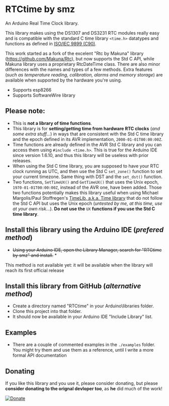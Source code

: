 # RTCtime by smz

An Arduino Real Time Clock library.  

This library makes using the DS1307 and DS3231 RTC modules really easy and is compatible with the standard C time library `<time.h>` datatypes and functions as defined in [ISO/IEC 9899 (C90)](http://www.open-std.org/jtc1/sc22/wg14/www/docs/n1124.pdf).

This work started as a fork of the excelent "Rtc by Makuna" library (https://github.com/Makuna/Rtc), but now supports the Std C API, while Makuna library uses a proprietary RtcDateTime class. There are also minor differences with the names and types of a few methods. Extra features (_such as temperature reading, calibration, alarms and memory storage_) are available when supported by the hardware you're using.

 - Supports esp8266
 - Supports SoftwareWire library

## Please note:
- This is **not a library of time functions**.
- This library is for **setting/getting time from hardware RTC clocks** (_and some extra stuff..._) in ways that are consistent with the Std C time library and the epoch defined in its AVR implementation, `2000-01-01T00:00:00Z`.
- Time functions are already defined in the AVR Std C library and you can access them using `#include <time.h>`. This is true for the Arduino IDE since version 1.6.10, and thus this library will be useless with prior releases.
- When using the Std C time library, you are supposed to have your RTC clock running as UTC, and then use the Std C `set_zone()` function to set your current timezone. Same thing with DST and the `set_dst()` function.
- Two functions, `SetTimeUX()` and `GetTimeUX()` that uses the Unix epoch, `1970-01-01T00:00:00Z`, instead of the AVR one, have been added. Those two functions potentially makes this library useful when using Michael Margolis/Paul Stoffregen's [TimeLib, a.k.a. Time library](https://github.com/PaulStoffregen/Time) that do not follow the Std C API but uses the Unix epoch (_untested by me, at this time, use at your own risk..._). **Do not use the** `UX` **functions if you use the Std C time library**.

## Install this library using the Arduino IDE (_prefered method_)
 - ~~Using your Arduino IDE, open the Library Manager, search for "RTCtime by smz" and install.~~ *

This method is not available yet: it will be available when the library will reach its first official release

## Install this library from GitHub (_alternative method_)
 - Create a directory named "RTCtime" in your Arduino\libraries folder.
 - Clone this project into that folder.  
 - It should now be available in your Arduino IDE "Include Library" list.

## Examples

 - There are a couple of commented examples in the `./examples` folder. You might try them and use them as a reference, until I write a more formal API documentation

## Donating
If you like this library and you use it, please consider donating, but please __consider donating to the orignal devloper too__, as **he** did much of the work! 

[![Donate](http://img.shields.io/paypal/donate.png?color=yellow)](https://www.paypal.me/SergioManzi)
